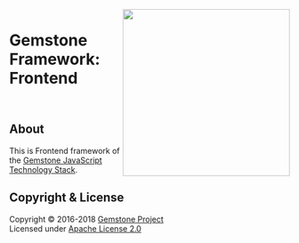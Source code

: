 
<img src="https://rawgit.com/gemstonejs/gemstone-artwork/master/gemstone-logo-white.svg" width="300" align="right" alt=""/>

Gemstone Framework: Frontend
============================

<p/>
<img src="https://nodei.co/npm/gemstone-framework-frontend.png?downloads=true&stars=true" alt=""/>
<p/>
<img src="https://david-dm.org/rse/gemstone-framework-frontend.png" alt=""/>

About
-----

This is Frontend framework of the
[Gemstone JavaScript Technology Stack](http://gemstonejs.com).

Copyright &amp; License
-----------------------

Copyright &copy; 2016-2018 [Gemstone Project](http://gemstonejs.com)<br/>
Licensed under [Apache License 2.0](https://spdx.org/licenses/Apache-2.0)

